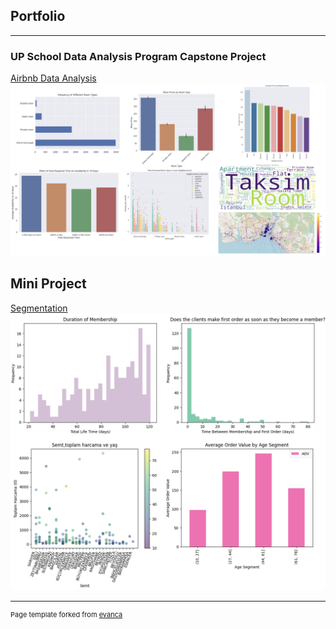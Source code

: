 ## Portfolio

---

### UP School Data Analysis Program Capstone Project

[Airbnb Data Analysis](https://colab.research.google.com/drive/19kTDCfD2-T588uvsQjhS3Yy-Uk2OD46F?usp=sharing)
<img src="images/airbnb-pic.png"/>

## Mini Project

[Segmentation](https://colab.research.google.com/drive/1CWblqkwl_EQfgX1F_qb6X4dJjvalE-Ww?usp=sharing)
<img src="images/segmentation.png"/>



---
<p style="font-size:11px">Page template forked from <a href="https://github.com/evanca/quick-portfolio">evanca</a></p>
<!-- Remove above link if you don't want to attibute -->
